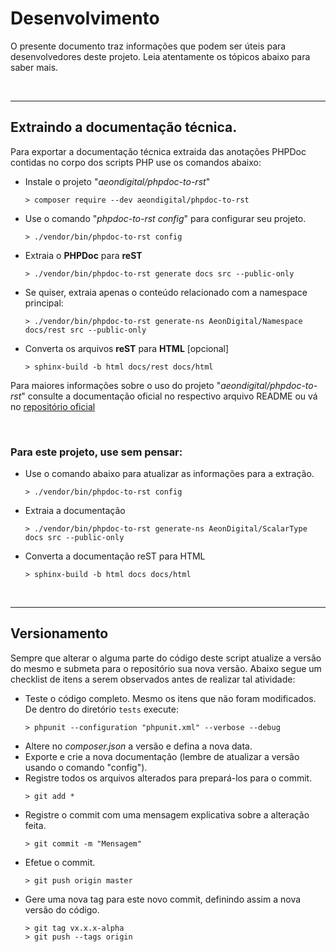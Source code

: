  Desenvolvimento
=================

O presente documento traz informações que podem ser úteis para desenvolvedores
deste projeto. Leia atentamente os tópicos abaixo para saber mais.


&nbsp;
&nbsp;


_______________________________________________________________________________

## Extraindo a documentação técnica.

Para exportar a documentação técnica extraida das anotações PHPDoc contidas no
corpo dos scripts PHP use os comandos abaixo:

- Instale o projeto "*aeondigital/phpdoc-to-rst*"
  ```shell
  > composer require --dev aeondigital/phpdoc-to-rst
  ```

- Use o comando "*phpdoc-to-rst config*" para configurar seu projeto.
  ```shell
  > ./vendor/bin/phpdoc-to-rst config
  ```

- Extraia o **PHPDoc** para **reST**
  ```shell
  > ./vendor/bin/phpdoc-to-rst generate docs src --public-only
  ```

- Se quiser, extraia apenas o conteúdo relacionado com a namespace
  principal:
  ```shell
  > ./vendor/bin/phpdoc-to-rst generate-ns AeonDigital/Namespace docs/rest src --public-only
  ```

- Converta os arquivos **reST** para **HTML** [opcional]
  ```shell
  > sphinx-build -b html docs/rest docs/html
  ```


Para maiores informações sobre o uso do projeto "*aeondigital/phpdoc-to-rst*"
consulte a documentação oficial no respectivo arquivo README ou vá no
[repositório oficial](https://github.com/AeonDigital/phpdoc-to-rst)

&nbsp;

### Para este projeto, use sem pensar:
- Use o comando abaixo para atualizar as informações para a extração.
  ```shell
  > ./vendor/bin/phpdoc-to-rst config
  ```
- Extraia a documentação
  ```shell
  > ./vendor/bin/phpdoc-to-rst generate-ns AeonDigital/ScalarType docs src --public-only
  ```
- Converta a documentação reST para HTML
  ```shell
  > sphinx-build -b html docs docs/html
  ```


&nbsp;
&nbsp;


_______________________________________________________________________________

## Versionamento

Sempre que alterar o alguma parte do código deste script atualize a versão do
mesmo e submeta para o repositório sua nova versão.
Abaixo segue um checklist de itens a serem observados antes de realizar tal
atividade:

- Teste o código completo. Mesmo os itens que não foram modificados.
  De dentro do diretório `tests` execute:
  ```shell
  > phpunit --configuration "phpunit.xml" --verbose --debug
  ```
- Altere no *composer.json* a versão e defina a nova data.
- Exporte e crie a nova documentação (lembre de atualizar a versão usando o
  comando "config").
- Registre todos os arquivos alterados para prepará-los para o commit.
  ```shell
  > git add *
  ```
- Registre o commit com uma mensagem explicativa sobre a alteração feita.
  ```shell
  > git commit -m "Mensagem"
  ```
- Efetue o commit.
  ```shell
  > git push origin master
  ```
- Gere uma nova tag para este novo commit, definindo assim a nova versão do
  código.
  ```shell
  > git tag vx.x.x-alpha
  > git push --tags origin
  ```
